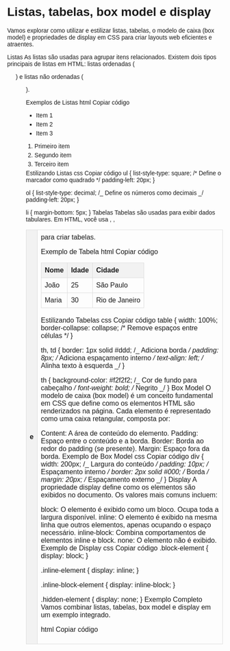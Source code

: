 # Listas, tabelas, box model e display

Vamos explorar como utilizar e estilizar listas, tabelas, o modelo de caixa (box model) e propriedades de display em CSS para criar layouts web eficientes e atraentes.

Listas
As listas são usadas para agrupar itens relacionados. Existem dois tipos principais de listas em HTML: listas ordenadas (<ol>) e listas não ordenadas (<ul>).

Exemplos de Listas
html
Copiar código

<ul>
    <li>Item 1</li>
    <li>Item 2</li>
    <li>Item 3</li>
</ul>

<ol>
    <li>Primeiro item</li>
    <li>Segundo item</li>
    <li>Terceiro item</li>
</ol>
Estilizando Listas
css
Copiar código
ul {
    list-style-type: square; /* Define o marcador como quadrado */
    padding-left: 20px;
}

ol {
list-style-type: decimal; /_ Define os números como decimais _/
padding-left: 20px;
}

li {
margin-bottom: 5px;
}
Tabelas
Tabelas são usadas para exibir dados tabulares. Em HTML, você usa <table>, <tr>, <th> e <td> para criar tabelas.

Exemplo de Tabela
html
Copiar código

<table>
    <tr>
        <th>Nome</th>
        <th>Idade</th>
        <th>Cidade</th>
    </tr>
    <tr>
        <td>João</td>
        <td>25</td>
        <td>São Paulo</td>
    </tr>
    <tr>
        <td>Maria</td>
        <td>30</td>
        <td>Rio de Janeiro</td>
    </tr>
</table>
Estilizando Tabelas
css
Copiar código
table {
    width: 100%;
    border-collapse: collapse; /* Remove espaços entre células */
}

th, td {
border: 1px solid #ddd; /_ Adiciona borda _/
padding: 8px; /_ Adiciona espaçamento interno _/
text-align: left; /_ Alinha texto à esquerda _/
}

th {
background-color: #f2f2f2; /_ Cor de fundo para cabeçalho _/
font-weight: bold; /_ Negrito _/
}
Box Model
O modelo de caixa (box model) é um conceito fundamental em CSS que define como os elementos HTML são renderizados na página. Cada elemento é representado como uma caixa retangular, composta por:

Content: A área de conteúdo do elemento.
Padding: Espaço entre o conteúdo e a borda.
Border: Borda ao redor do padding (se presente).
Margin: Espaço fora da borda.
Exemplo de Box Model
css
Copiar código
div {
width: 200px; /_ Largura do conteúdo _/
padding: 10px; /_ Espaçamento interno _/
border: 2px solid #000; /_ Borda _/
margin: 20px; /_ Espaçamento externo _/
}
Display
A propriedade display define como os elementos são exibidos no documento. Os valores mais comuns incluem:

block: O elemento é exibido como um bloco. Ocupa toda a largura disponível.
inline: O elemento é exibido na mesma linha que outros elementos, apenas ocupando o espaço necessário.
inline-block: Combina comportamentos de elementos inline e block.
none: O elemento não é exibido.
Exemplo de Display
css
Copiar código
.block-element {
display: block;
}

.inline-element {
display: inline;
}

.inline-block-element {
display: inline-block;
}

.hidden-element {
display: none;
}
Exemplo Completo
Vamos combinar listas, tabelas, box model e display em um exemplo integrado.

html
Copiar código

<!DOCTYPE html>
<html lang="pt-BR">
<head>
    <meta charset="UTF-8">
    <title>Exemplo Completo de CSS</title>
    <style>
        body {
            font-family: Arial, sans-serif;
        }

        /* Listas */
        ul {
            list-style-type: square;
            padding-left: 20px;
        }

        ol {
            list-style-type: decimal;
            padding-left: 20px;
        }

        li {
            margin-bottom: 5px;
        }

        /* Tabelas */
        table {
            width: 100%;
            border-collapse: collapse;
            margin-bottom: 20px;
        }

        th, td {
            border: 1px solid #ddd;
            padding: 8px;
            text-align: left;
        }

        th {
            background-color: #f2f2f2;
            font-weight: bold;
        }

        /* Box Model */
        .box {
            width: 200px;
            padding: 10px;
            border: 2px solid #000;
            margin: 20px;
        }

        /* Display */
        .block-element {
            display: block;
            background-color: #e7f3fe;
            padding: 10px;
            margin-bottom: 10px;
        }

        .inline-element {
            display: inline;
            background-color: #fff3cd;
            padding: 5px;
            margin: 5px;
        }

        .inline-block-element {
            display: inline-block;
            background-color: #d4edda;
            padding: 10px;
            margin: 5px;
        }

        .hidden-element {
            display: none;
        }
    </style>

</head>
<body>
    <h1>Exemplo Completo de CSS</h1>
    
    <!-- Listas -->
    <h2>Listas</h2>
    <ul>
        <li>Item da lista não ordenada 1</li>
        <li>Item da lista não ordenada 2</li>
        <li>Item da lista não ordenada 3</li>
    </ul>

    <ol>
        <li>Item da lista ordenada 1</li>
        <li>Item da lista ordenada 2</li>
        <li>Item da lista ordenada 3</li>
    </ol>

    <!-- Tabelas -->
    <h2>Tabelas</h2>
    <table>
        <tr>
            <th>Nome</th>
            <th>Idade</th>
            <th>Cidade</th>
        </tr>
        <tr>
            <td>João</td>
            <td>25</td>
            <td>São Paulo</td>
        </tr>
        <tr>
            <td>Maria</td>
            <td>30</td>
            <td>Rio de Janeiro</td>
        </tr>
    </table>

    <!-- Box Model -->
    <h2>Box Model</h2>
    <div class="box">Este é um exemplo de box model</div>

    <!-- Display -->
    <h2>Display</h2>
    <div class="block-element">Elemento de bloco</div>
    <span class="inline-element">Elemento inline 1</span>
    <span class="inline-element">Elemento inline 2</span>
    <div class="inline-block-element">Elemento inline-block 1</div>
    <div class="inline-block-element">Elemento inline-block 2</div>
    <div class="hidden-element">Elemento oculto</div>

</body>
</html>

Conclusão

Compreender listas, tabelas, o box model e propriedades de display é essencial para criar layouts bem organizados e visualmente atraentes. O uso dessas técnicas permite controlar a apresentação de conteúdos complexos e estruturados, melhorando a usabilidade e a estética das páginas web.
